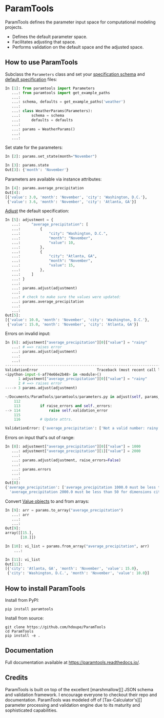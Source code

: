 # ParamTools

ParamTools defines the parameter input space for computational modeling projects.

- Defines the default parameter space.
- Facilitates adjusting that space.
- Performs validation on the default space and the adjusted space.

How to use ParamTools
---------------------------

Subclass the `Parameters` class and set your [specification schema](#specification-schema) and [default specification](#default-specification) files:

```python
In [1]: from paramtools import Parameters
   ...: from paramtools import get_example_paths
   ...:
   ...: schema, defaults = get_example_paths('weather')
   ...:
   ...: class WeatherParams(Parameters):
   ...:     schema = schema
   ...:     defaults = defaults
   ...:
   ...: params = WeatherParams()
   ...:
   ...:

```

Set state for the parameters:

```python
In [2]: params.set_state(month="November")

In [3]: params.state
Out[3]: {'month': 'November'}
```

Parameters are available via instance attributes:

```python
In [4]: params.average_precipitation
Out[4]:
[{'value': 3.0, 'month': 'November', 'city': 'Washington, D.C.'},
 {'value': 3.6, 'month': 'November', 'city': 'Atlanta, GA'}]
```

[Adjust](#adjustment-schema) the default specification:

```python
In [5]: adjustment = {
   ...:     "average_precipitation": [
   ...:         {
   ...:             "city": "Washington, D.C.",
   ...:             "month": "November",
   ...:             "value": 10,
   ...:         },
   ...:         {
   ...:             "city": "Atlanta, GA",
   ...:             "month": "November",
   ...:             "value": 15,
   ...:         },
   ...:     ]
   ...: }
   ...:
   ...: params.adjust(adjustment)
   ...:
   ...: # check to make sure the values were updated:
   ...: params.average_precipitation
   ...:
   ...:
Out[5]:
[{'value': 10.0, 'month': 'November', 'city': 'Washington, D.C.'},
 {'value': 15.0, 'month': 'November', 'city': 'Atlanta, GA'}]
```


Errors on invalid input:
```python
In [6]: adjustment["average_precipitation"][0]["value"] = "rainy"
   ...: # ==> raises error
   ...: params.adjust(adjustment)
   ...:
   ...:
---------------------------------------------------------------------------
ValidationError                           Traceback (most recent call last)
<ipython-input-6-af74e66e2b48> in <module>()
      1 adjustment["average_precipitation"][0]["value"] = "rainy"
      2 # ==> raises error
----> 3 params.adjust(adjustment)

~/Documents/ParamTools/paramtools/parameters.py in adjust(self, params_or_path, raise_errors)
    112
    113         if raise_errors and self._errors:
--> 114             raise self.validation_error
    115
    116         # Update attrs.

ValidationError: {'average_precipitation': ['Not a valid number: rainy.']}

```

Errors on input that's out of range:
```python
In [8]: adjustment["average_precipitation"][0]["value"] = 1000
   ...: adjustment["average_precipitation"][1]["value"] = 2000
   ...:
   ...: params.adjust(adjustment, raise_errors=False)
   ...:
   ...: params.errors
   ...:
   ...:
Out[8]:
{'average_precipitation': ['average_precipitation 1000.0 must be less than 50 for dimensions city=Washington, D.C. , month=November',
  'average_precipitation 2000.0 must be less than 50 for dimensions city=Atlanta, GA , month=November']}

```

Convert [Value objects](#value-object) to and from arrays:
```python
In [9]: arr = params.to_array("average_precipitation")
   ...: arr
   ...:
   ...:
Out[9]:
array([[15.],
       [10.]])

In [10]: vi_list = params.from_array("average_precipitation", arr)
    ...:

In [11]: vi_list
Out[11]:
[{'city': 'Atlanta, GA', 'month': 'November', 'value': 15.0},
 {'city': 'Washington, D.C.', 'month': 'November', 'value': 10.0}]

```

How to install ParamTools
-----------------------------------------

Install from PyPI:

```
pip install paramtools
```

Install from source:

```
git clone https://github.com/hdoupe/ParamTools
cd ParamTools
pip install -e .
```

Documentation
----------------
Full documentation available at https://paramtools.readthedocs.io/.

Credits
---------
ParamTools is built on top of the excellent [marshmallow][] JSON schema and validation framework. I encourage everyone to checkout their repo and documentation. ParamTools was modeled off of [Tax-Calculator's][] parameter processing and validation engine due to its maturity and sophisticated capabilities.

